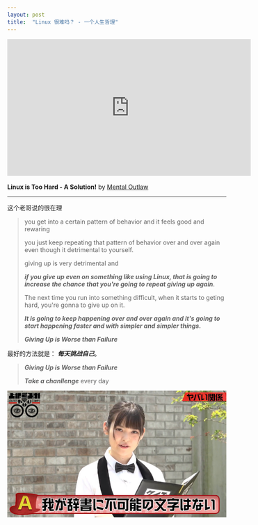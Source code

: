 ```yaml
---
layout: post
title:  "Linux 很难吗？ - 一个人生哲理" 
---
```



<iframe width="560" height="315" src="https://www.youtube.com/embed/mUlIEFzryCY" title="YouTube video player" frameborder="0" allow="accelerometer; autoplay; clipboard-write; encrypted-media; gyroscope; picture-in-picture" allowfullscreen></iframe>

**Linux is Too Hard - A Solution!**  by [Mental Outlaw](https://www.youtube.com/channel/UC7YOGHUfC1Tb6E4pudI9STA)

---

这个老哥说的很在理

> you get into a certain pattern of behavior and it feels good and rewaring 
>
> you just keep repeating that pattern of behavior over and over again even though it detrimental to yourself. 
>
> giving up is very detrimental and 
>
> ***if you give up even on something like using Linux, that is going to increase the chance that you're going to repeat giving up again***.  
>
> The next time you run into something difficult, when it starts to geting hard, you're gonna to give up on it. 
>
> ***It is going to keep happening over and over again and it's going to start happening faster and with simpler and simpler things.*** 
>
> ***Giving Up is Worse than Failure*** 

最好的方法就是： ***每天挑战自己***。

> ***Giving Up is Worse than Failure*** 
>
> ***Take a chanllenge*** every day 

![image-20220322214949416](https://raw.githubusercontent.com/haohua-li/photo-asset-repo/main/imgs/image-20220322214949416.png)

